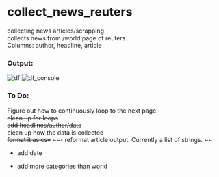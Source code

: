 # collect_news_reuters
collecting news articles/scrapping </br>
collects news from /world page of reuters. </br>
Columns: author, headline, article </br>

### Output:

![df](https://user-images.githubusercontent.com/60686512/114027838-19b93e00-9878-11eb-9b08-201259f5502a.PNG)
![df_console](https://user-images.githubusercontent.com/60686512/114027739-fc846f80-9877-11eb-9e1e-95d68a8c1cc3.PNG)



### To Do:
~~Figure out how to continuously loop to the next page.~~ <br>
~~clean up for loops~~ <br>
~~add headlines/author/date~~ <br>
~~clean up how the data is collected~~ <br>
~~format it as csv~~ 
~~- reformat article output. Currently a list of strings. ~~
- add date

- add more categories than world
